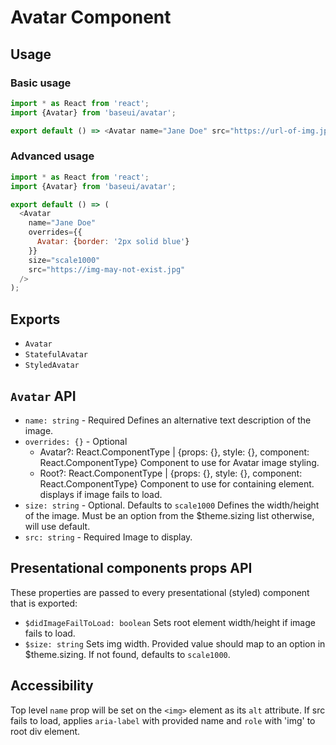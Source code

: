 # Avatar Component

## Usage

### Basic usage

```javascript
import * as React from 'react';
import {Avatar} from 'baseui/avatar';

export default () => <Avatar name="Jane Doe" src="https://url-of-img.jpg" />;
```

### Advanced usage

```javascript
import * as React from 'react';
import {Avatar} from 'baseui/avatar';

export default () => (
  <Avatar
    name="Jane Doe"
    overrides={{
      Avatar: {border: '2px solid blue'}
    }}
    size="scale1000"
    src="https://img-may-not-exist.jpg"
  />
);
```

## Exports

* `Avatar`
* `StatefulAvatar`
* `StyledAvatar`

## `Avatar` API

* `name: string` - Required
  Defines an alternative text description of the image.
* `overrides: {}` - Optional
  * Avatar?: React.ComponentType | {props: {}, style: {}, component: React.ComponentType}
    Component to use for Avatar image styling.
  * Root?: React.ComponentType | {props: {}, style: {}, component: React.ComponentType}
    Component to use for containing element. displays if image fails to load.
* `size: string` - Optional. Defaults to `scale1000`
  Defines the width/height of the image. Must be an option from the $theme.sizing list otherwise, will use default.
* `src: string` - Required
  Image to display.

## Presentational components props API

These properties are passed to every presentational (styled) component that is exported:

* `$didImageFailToLoad: boolean`
  Sets root element width/height if image fails to load.
* `$size: string`
  Sets img width. Provided value should map to an option in $theme.sizing. If not found, defaults to `scale1000`.

## Accessibility

Top level `name` prop will be set on the `<img>` element as its `alt` attribute.
If src fails to load, applies `aria-label` with provided name and `role` with 'img' to root div element.